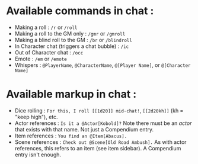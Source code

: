 ---
---
# Available commands in chat : 
* Making a roll : `/r` or `/roll`
* Making a roll to the GM only : `/gmr` or `/gmroll`
* Making a blind roll to the GM : `/br` or `/blindroll`
* In Character chat (triggers a chat bubble) : `/ic`
* Out of Character chat : `/occ`
* Emote : `/em` or `/emote`
* Whispers : `@PlayerName`, `@CharacterName`, `@[Player Name]`, or `@[Character Name]`

# Available markup in chat :
* Dice rolling : `For this, I roll [[1d20]] mid-chat!`, `[[2d20kh]]` (kh = "keep high"), etc.
* Actor references : `Is it a @Actor[Kobold]?`
  Note there must be an _actor_ that exists with that name.  Not just a Compendium entry.
* Item references : `You find an @Item[Abacus].`
* Scene references : `Check out @Scene[Old Road Ambush].`  As with actor references, this refers to an item (see item sidebar).  A Compendium entry isn't enough.
